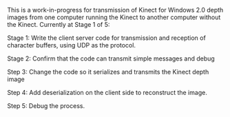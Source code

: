 This is a work-in-progress for transmission of Kinect for Windows 2.0 depth images from one computer running the Kinect
to another computer without the Kinect. Currently at Stage 1 of 5:

Stage 1: Write the client server code for transmission and reception of character buffers,
using UDP as the protocol. 

Stage 2: Confirm that the code can transmit simple messages and debug

Step 3: Change the code so it serializes and transmits the Kinect depth image

Step 4: Add deserialization on the client side to reconstruct the image. 

Step 5: Debug the process.
